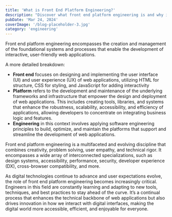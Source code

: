 ```yaml
---
title: 'What is Front End Platform Engineering?'
description: "Discover what front end platform engineering is and why it's important."
pubDate: 'Mar 24, 2024'
coverImage: '/blog-placeholder-3.jpg'
category: 'engineering'
---
```


Front end platform engineering encompasses the creation and management of the foundational systems and processes that enable the development of interactive, user-friendly web applications.

A more detailed breakdown:

- **Front end** focuses on designing and implementing the user interface (UI) and user experience (UX) of web applications, utilizing HTML for structure, CSS for styling, and JavaScript for adding interactivity
- **Platform** refers to the development and maintenance of the underlying frameworks and infrastructure that empower the design and deployment of web applications. This includes creating tools, libraries, and systems that enhance the robustness, scalability, accessibility, and efficiency of applications, allowing developers to concentrate on integrating business logic and features.
- **Engineering** in this context involves applying software engineering principles to build, optimize, and maintain the platforms that support and streamline the development of web applications.

Front end platform engineering is a multifaceted and evolving discipline that combines creativity, problem solving, user empathy, and technical rigor. It encompasses a wide array of interconnected specializations, such as design systems, accessibility, performance, security, developer experience (DX), cross-browser compatibility, and more.

As digital technologies continue to advance and user expectations evolve, the role of front end platform engineering becomes increasingly critical. Engineers in this field are constantly learning and adapting to new tools, techniques, and best practices to stay ahead of the curve. It’s a continual process that enhances the technical backbone of web applications but also drives innovation in how we interact with digital interfaces, making the digital world more accessible, efficient, and enjoyable for everyone.

